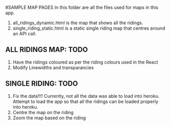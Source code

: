 #SAMPLE MAP PAGES
In this folder are all the files used for maps in this app.

1. all_ridings_dynamic.html is the map that shows all the ridings.
2. single_riding_static.html is a static single riding map that centres around an API call.

## ALL RIDINGS MAP: TODO
1. Have the ridings coloured as per the riding colours used in the React
2. Modify Linewidths and transparancies

## SINGLE RIDING: TODO
1. Fix the data!!!! Currently, not all the data was able to load into heroku. Attempt to load the app so that all the ridings can be loaded properly into heroku.
2. Centre the map on the riding
3. Zoom the map based on the riding
